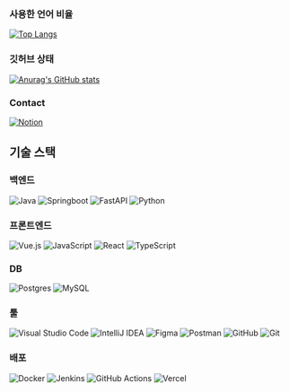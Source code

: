 ### 사용한 언어 비율
[![Top Langs](https://github-readme-stats.vercel.app/api/top-langs/?username=KHY90)](https://github.com/anuraghazra/github-readme-stats)

### 깃허브 상태

[![Anurag's GitHub stats](https://github-readme-stats.vercel.app/api?username=KHY90)](https://github.com/anuraghazra/github-readme-stats)

### Contact
[![Notion](https://img.shields.io/badge/Notion-%23000000.svg?style=for-the-badge&logo=notion&logoColor=white)](https://www.notion.so/11c2e997383a80aa9742cc3235169383)

## 기술 스택

### 백엔드
![Java](https://img.shields.io/badge/java-%23ED8B00.svg?style=for-the-badge&logo=openjdk&logoColor=white)  ![Springboot](https://img.shields.io/badge/springboot-%236DB33F.svg?style=for-the-badge&logo=spring&logoColor=white)  ![FastAPI](https://img.shields.io/badge/FastAPI-005571?style=for-the-badge&logo=fastapi)  ![Python](https://img.shields.io/badge/python-3670A0?style=for-the-badge&logo=python&logoColor=ffdd54)  

### 프론트엔드
  ![Vue.js](https://img.shields.io/badge/vuejs-%2335495e.svg?style=for-the-badge&logo=vuedotjs&logoColor=%234FC08D)  ![JavaScript](https://img.shields.io/badge/javascript-%23323330.svg?style=for-the-badge&logo=javascript&logoColor=%23F7DF1E)  ![React](https://img.shields.io/badge/react-%2320232a.svg?style=for-the-badge&logo=react&logoColor=%2361DAFB) ![TypeScript](https://img.shields.io/badge/typescript-%23007ACC.svg?style=for-the-badge&logo=typescript&logoColor=white) 

### DB
![Postgres](https://img.shields.io/badge/postgres-%23316192.svg?style=for-the-badge&logo=postgresql&logoColor=white) ![MySQL](https://img.shields.io/badge/mysql-4479A1.svg?style=for-the-badge&logo=mysql&logoColor=white)  

### 툴
![Visual Studio Code](https://img.shields.io/badge/Visual%20Studio%20Code-0078d7.svg?style=for-the-badge&logo=visual-studio-code&logoColor=white)  ![IntelliJ IDEA](https://img.shields.io/badge/IntelliJIDEA-000000.svg?style=for-the-badge&logo=intellij-idea&logoColor=white)  ![Figma](https://img.shields.io/badge/figma-%23F24E1E.svg?style=for-the-badge&logo=figma&logoColor=white)   ![Postman](https://img.shields.io/badge/Postman-FF6C37?style=for-the-badge&logo=postman&logoColor=white)  ![GitHub](https://img.shields.io/badge/github-%23121011.svg?style=for-the-badge&logo=github&logoColor=white)  ![Git](https://img.shields.io/badge/git-%23F05033.svg?style=for-the-badge&logo=git&logoColor=white)  

### 배포
![Docker](https://img.shields.io/badge/docker-%230db7ed.svg?style=for-the-badge&logo=docker&logoColor=white)  ![Jenkins](https://img.shields.io/badge/jenkins-%232C5263.svg?style=for-the-badge&logo=jenkins&logoColor=white)  ![GitHub Actions](https://img.shields.io/badge/github%20actions-%232671E5.svg?style=for-the-badge&logo=githubactions&logoColor=white)  ![Vercel](https://img.shields.io/badge/vercel-%23000000.svg?style=for-the-badge&logo=vercel&logoColor=white) 

